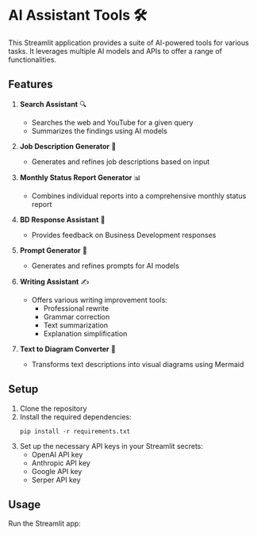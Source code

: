 # AI Assistant Tools 🛠️

This Streamlit application provides a suite of AI-powered tools for various tasks. It leverages multiple AI models and APIs to offer a range of functionalities.

## Features

1. **Search Assistant** 🔍

   - Searches the web and YouTube for a given query
   - Summarizes the findings using AI models
2. **Job Description Generator** 📝

   - Generates and refines job descriptions based on input
3. **Monthly Status Report Generator** 📊

   - Combines individual reports into a comprehensive monthly status report
4. **BD Response Assistant** 📄

   - Provides feedback on Business Development responses
5. **Prompt Generator** 🧠

   - Generates and refines prompts for AI models
6. **Writing Assistant** ✍️

   - Offers various writing improvement tools:
     - Professional rewrite
     - Grammar correction
     - Text summarization
     - Explanation simplification
7. **Text to Diagram Converter** 🎨

   - Transforms text descriptions into visual diagrams using Mermaid

## Setup

1. Clone the repository
2. Install the required dependencies:
   ```
   pip install -r requirements.txt
   ```
3. Set up the necessary API keys in your Streamlit secrets:
   - OpenAI API key
   - Anthropic API key
   - Google API key
   - Serper API key

## Usage

Run the Streamlit app:
